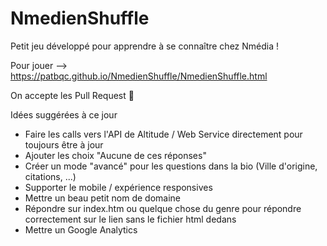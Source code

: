 # NmedienShuffle
Petit jeu développé pour apprendre à se connaître chez Nmédia !

Pour jouer --> https://patbqc.github.io/NmedienShuffle/NmedienShuffle.html

On accepte les Pull Request 🤘

Idées suggérées à ce jour
* Faire les calls vers l'API de Altitude / Web Service directement pour toujours être à jour
* Ajouter les choix "Aucune de ces réponses"
* Créer un mode "avancé" pour les questions dans la bio (Ville d'origine, citations, ...)
* Supporter le mobile / expérience responsives
* Mettre un beau petit nom de domaine
* Répondre sur index.htm ou quelque chose du genre pour répondre correctement sur le lien sans le fichier html dedans
* Mettre un Google Analytics

